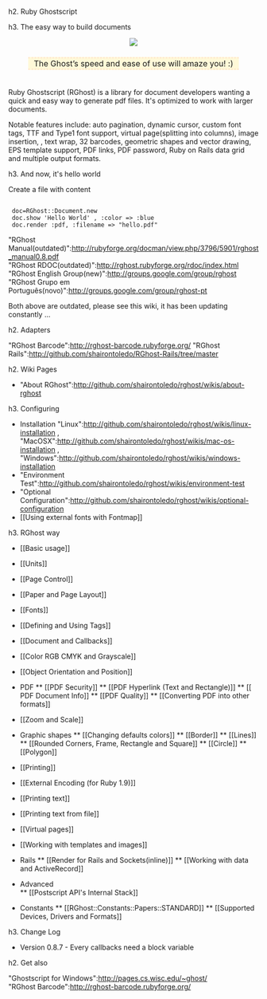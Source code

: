 h2. Ruby Ghostscript

h3. The easy way to build documents

<center>
<img src="http://www.hashcode.eti.br/static_images/rghost-flow-small.gif" />
</center><br/>
<div style="font-size: 16px;background-color:#FFF9D8; border-bottom:3px dotted #FFE8CD;border-top:3px dotted #FFE8CD;margin:5px 40px;text-align:center;">
        The Ghost’s speed and ease of use will amaze you! :)
</div>
<br/>

Ruby Ghostscript (RGhost) is a library for document developers wanting a quick and easy way to generate pdf files. It's optimized to work with larger documents.
     
Notable features include: auto pagination, dynamic cursor, custom font tags, TTF and Type1 font support, virtual page(splitting into columns), image insertion, , text wrap, 32 barcodes, geometric shapes and vector drawing, EPS template support, PDF links, PDF password, Ruby on Rails data grid and multiple output formats.


h3. And now, it's hello world

Create a file with content
<pre><code>
 doc=RGhost::Document.new
 doc.show 'Hello World' , :color => :blue
 doc.render :pdf, :filename => "hello.pdf"
</code></pre>

"RGhost Manual(outdated)":http://rubyforge.org/docman/view.php/3796/5901/rghost_manual0.8.pdf <br/>
"RGhost RDOC(outdated)":http://rghost.rubyforge.org/rdoc/index.html </br>
"RGhost English Group(new)":http://groups.google.com/group/rghost  </br>
"RGhost Grupo em Português(novo)":http://groups.google.com/group/rghost-pt </br>
  
Both above are outdated, please see this wiki, it has been updating constantly ...

h2. Adapters

"RGhost Barcode":http://rghost-barcode.rubyforge.org/ 
"RGhost Rails":http://github.com/shairontoledo/RGhost-Rails/tree/master


h2. Wiki Pages

* "About RGhost":http://github.com/shairontoledo/rghost/wikis/about-rghost <br/>

h3. Configuring

* Installation "Linux":http://github.com/shairontoledo/rghost/wikis/linux-installation , "MacOSX":http://github.com/shairontoledo/rghost/wikis/mac-os-installation , "Windows":http://github.com/shairontoledo/rghost/wikis/windows-installation <br/>
* "Environment Test":http://github.com/shairontoledo/rghost/wikis/environment-test <br/>
* "Optional Configuration":http://github.com/shairontoledo/rghost/wikis/optional-configuration
* [[Using external fonts with Fontmap]]

h3. RGhost way

* [[Basic usage]]
* [[Units]]
* [[Page Control]]
* [[Paper and Page Layout]]
* [[Fonts]]
* [[Defining and Using Tags]]
* [[Document and Callbacks]]
* [[Color RGB CMYK and Grayscale]]
* [[Object Orientation and Position]]
* PDF
** [[PDF Security]]
** [[PDF Hyperlink (Text and Rectangle)]] 
** [[ PDF Document Info]]
** [[PDF Quality]]
** [[Converting PDF into other formats]]
* [[Zoom and Scale]]
* Graphic shapes
** [[Changing defaults colors]]
** [[Border]]
** [[Lines]]
** [[Rounded Corners, Frame, Rectangle and Square]]
** [[Circle]]
** [[Polygon]]
* [[Printing]]
* [[External Encoding (for Ruby 1.9)]]
* [[Printing text]]
* [[Printing text from file]]
* [[Virtual pages]]
* [[Working with templates and images]]
* Rails
** [[Render for Rails and Sockets(inline)]]
** [[Working with data and ActiveRecord]]
    
* Advanced     
** [[Postscript API's Internal Stack]]

*  Constants
** [[RGhost::Constants::Papers::STANDARD]]
** [[Supported Devices, Drivers and Formats]]

h3. Change Log
* Version 0.8.7 - Every callbacks need a block variable 


h2. Get also

"Ghostscript for Windows":http://pages.cs.wisc.edu/~ghost/ <br/>
"RGhost Barcode":http://rghost-barcode.rubyforge.org/

